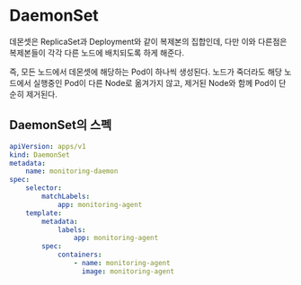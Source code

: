 # DaemonSet

데몬셋은 ReplicaSet과 Deployment와 같이 복제본의 집합인데, 다만 이와 다른점은 복제본들이 각각 다른 노드에 배치되도록 하게 해준다.

즉, 모든 노드에서 데몬셋에 해당하는 Pod이 하나씩 생성된다. 노드가 죽더라도 해당 노드에서 실행중인 Pod이 다른 Node로 옮겨가지 않고, 제거된 Node와 함께 Pod이 단순히 제거된다.

## DaemonSet의 스펙

```yaml
apiVersion: apps/v1
kind: DaemonSet
metadata:
    name: monitoring-daemon
spec:
    selector:
        matchLabels:
            app: monitoring-agent
    template:
        metadata:
            labels:
                app: monitoring-agent
        spec:
            containers:
                - name: monitoring-agent
                  image: monitoring-agent
```
